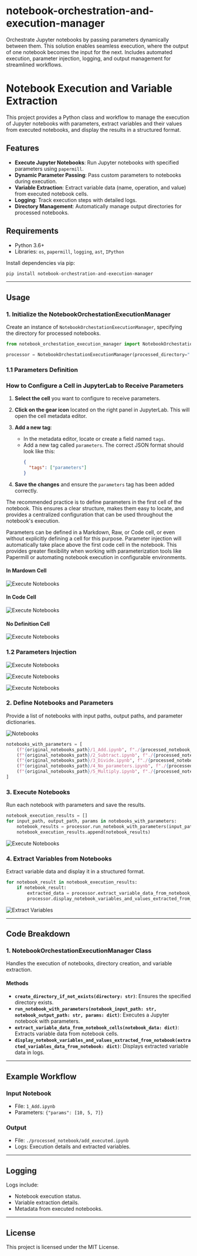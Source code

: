 # notebook-orchestration-and-execution-manager
Orchestrate Jupyter notebooks by passing parameters dynamically between them. This solution enables seamless execution, where the output of one notebook becomes the input for the next. Includes automated execution, parameter injection, logging, and output management for streamlined workflows.


# Notebook Execution and Variable Extraction

This project provides a Python class and workflow to manage the execution of Jupyter notebooks with parameters, extract variables and their values from executed notebooks, and display the results in a structured format.

## Features
- **Execute Jupyter Notebooks**: Run Jupyter notebooks with specified parameters using `papermill`.
- **Dynamic Parameter Passing**: Pass custom parameters to notebooks during execution.
- **Variable Extraction**: Extract variable data (name, operation, and value) from executed notebook cells.
- **Logging**: Track execution steps with detailed logs.
- **Directory Management**: Automatically manage output directories for processed notebooks.


## Requirements
- Python 3.6+
- Libraries: `os`, `papermill`, `logging`, `ast`, `IPython`

Install dependencies via pip:
```bash
pip install notebook-orchestration-and-execution-manager
```

---

## Usage

### 1. Initialize the NotebookOrchestationExecutionManager
Create an instance of `NotebookOrchestationExecutionManager`, specifying the directory for processed notebooks.

```python
from notebook_orchestation_execution_manager import NotebookOrchestationExecutionManager

processor = NotebookOrchestationExecutionManager(processed_directory="./processed_notebook")
```

### 1.1 Parameters Definition

### How to Configure a Cell in JupyterLab to Receive Parameters

1. **Select the cell** you want to configure to receive parameters.

2. **Click on the gear icon** located on the right panel in JupyterLab. This will open the cell metadata editor.

3. **Add a new tag**:
   - In the metadata editor, locate or create a field named `tags`.
   - Add a new tag called `parameters`. The correct JSON format should look like this:
     ```json
     {
       "tags": ["parameters"]
     }
     ```

4. **Save the changes** and ensure the `parameters` tag has been added correctly.

The recommended practice is to define parameters in the first cell of the notebook. This ensures a clear structure, makes them easy to locate, and provides a centralized configuration that can be used throughout the notebook's execution.

Parameters can be defined in a Markdown, Raw, or Code cell, or even without explicitly defining a cell for this purpose. Parameter injection will automatically take place above the first code cell in the notebook. This provides greater flexibility when working with parameterization tools like Papermill or automating notebook execution in configurable environments.

#### In Mardown Cell
![Execute Notebooks](https://raw.githubusercontent.com/JorgeCardona/notebook-orchestration-and-execution-manager/refs/heads/main/images/orchestration_1.png)

#### In Code Cell
![Execute Notebooks](https://raw.githubusercontent.com/JorgeCardona/notebook-orchestration-and-execution-manager/refs/heads/main/images/orchestration_3.png)

#### No Definition Cell
![Execute Notebooks](https://raw.githubusercontent.com/JorgeCardona/notebook-orchestration-and-execution-manager/refs/heads/main/images/orchestration_5.png)


### 1.2 Parameters Injection
![Execute Notebooks](https://raw.githubusercontent.com/JorgeCardona/notebook-orchestration-and-execution-manager/refs/heads/main/images/orchestration_2.png)

![Execute Notebooks](https://raw.githubusercontent.com/JorgeCardona/notebook-orchestration-and-execution-manager/refs/heads/main/images/orchestration_4.png)

![Execute Notebooks](https://raw.githubusercontent.com/JorgeCardona/notebook-orchestration-and-execution-manager/refs/heads/main/images/orchestration_6.png)


### 2. Define Notebooks and Parameters
Provide a list of notebooks with input paths, output paths, and parameter dictionaries.

![Notebooks](https://raw.githubusercontent.com/JorgeCardona/notebook-orchestration-and-execution-manager/refs/heads/main/images/notebooks.png)

```python
notebooks_with_parameters = [
    (f"{original_notebooks_path}/1_Add.ipynb", f"./{processed_notebook_file_path}/add_executed.ipynb", {"params": [10, 5, 7]}),
    (f"{original_notebooks_path}/2_Subtract.ipynb", f"./{processed_notebook_file_path}/subtract_executed.ipynb", {"x": 10, "y": 3}),
    (f"{original_notebooks_path}/3_Divide.ipynb", f"./{processed_notebook_file_path}/divide_executed.ipynb", {"x": 20, "y": 0}),
    (f"{original_notebooks_path}/4_No_parameters.ipynb", f"./{processed_notebook_file_path}/no_parameters_executed.ipynb", {"inject_values": {"x": [2, 3], "y": [4, 5]}}),
    (f"{original_notebooks_path}/5_Multiply.ipynb", f"./{processed_notebook_file_path}/multiply_executed.ipynb", {"inject_values": {"x": [2, 3], "y": [4, 5]}}),
]
```

### 3. Execute Notebooks
Run each notebook with parameters and save the results.

```python
notebook_execution_results = []
for input_path, output_path, params in notebooks_with_parameters:
    notebook_results = processor.run_notebook_with_parameters(input_path, output_path, params)
    notebook_execution_results.append(notebook_results)
```
![Execute Notebooks](https://raw.githubusercontent.com/JorgeCardona/notebook-orchestration-and-execution-manager/refs/heads/main/images/pass_notebook_parameters.png)

### 4. Extract Variables from Notebooks
Extract variable data and display it in a structured format.

```python
for notebook_result in notebook_execution_results:
    if notebook_result:
        extracted_data = processor.extract_variable_data_from_notebook_cells(notebook_result)
        processor.display_notebook_variables_and_values_extracted_from_notebook(extracted_data)
```
![Extract Variables](https://raw.githubusercontent.com/JorgeCardona/notebook-orchestration-and-execution-manager/refs/heads/main/images/extract_notebook_variables.png)

---

## Code Breakdown

### 1. NotebookOrchestationExecutionManager Class
Handles the execution of notebooks, directory creation, and variable extraction.

#### Methods
- **`create_directory_if_not_exists(directory: str)`**: Ensures the specified directory exists.
- **`run_notebook_with_parameters(notebook_input_path: str, notebook_output_path: str, params: dict)`**: Executes a Jupyter notebook with parameters.
- **`extract_variable_data_from_notebook_cells(notebook_data: dict)`**: Extracts variable data from notebook cells.
- **`display_notebook_variables_and_values_extracted_from_notebook(extracted_variables_data_from_notebook: dict)`**: Displays extracted variable data in logs.

---

## Example Workflow

### Input Notebook
- File: `1_Add.ipynb`
- Parameters: `{"params": [10, 5, 7]}`

### Output
- File: `./processed_notebook/add_executed.ipynb`
- Logs: Execution details and extracted variables.

---

## Logging
Logs include:
- Notebook execution status.
- Variable extraction details.
- Metadata from executed notebooks.

---

## License
This project is licensed under the MIT License.
```